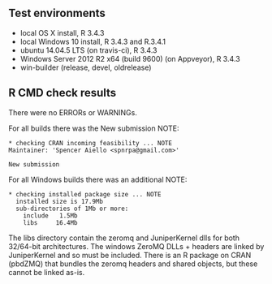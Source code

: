 ## Test environments
* local OS X install, R 3.4.3
* local Windows 10 install, R 3.4.3 and R.3.4.1
* ubuntu 14.04.5 LTS (on travis-ci), R 3.4.3
* Windows Server 2012 R2 x64 (build 9600) (on Appveyor), R 3.4.3
* win-builder (release, devel, oldrelease)

## R CMD check results
There were no ERRORs or WARNINGs.

For all builds there was the New submission NOTE:

```
* checking CRAN incoming feasibility ... NOTE
Maintainer: 'Spencer Aiello <spnrpa@gmail.com>'
 
New submission
```

For all Windows builds there was an additional NOTE:

```
* checking installed package size ... NOTE
  installed size is 17.9Mb
  sub-directories of 1Mb or more:
    include   1.5Mb
    libs     16.4Mb
```

The libs directory contain the zeromq and JuniperKernel dlls for both 32/64-bit architectures. The
windows ZeroMQ DLLs + headers are linked by JuniperKernel and so must be included. There is an R
package on CRAN (pbdZMQ) that bundles the zeromq headers and shared objects, but these cannot be
linked as-is.
